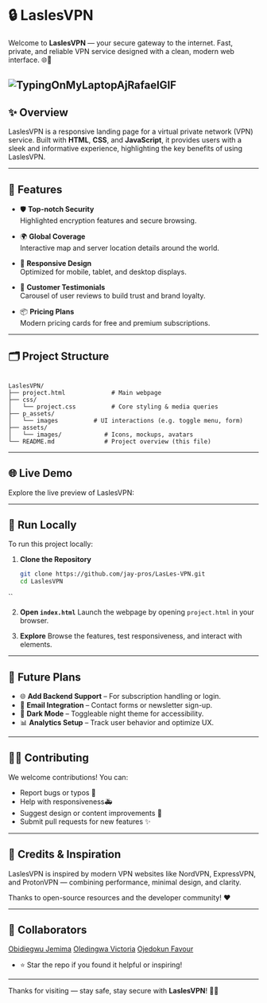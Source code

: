 # 🔒 LaslesVPN
Welcome to **LaslesVPN** — your secure gateway to the internet. Fast, private, and reliable VPN service designed with a clean, modern web interface. 🌐🚀


![TypingOnMyLaptopAjRafaelGIF](https://github.com/user-attachments/assets/5b0e42bf-e239-4288-beb5-52b7d0e1b73a)
---

## ✨ Overview

LaslesVPN is a responsive landing page for a virtual private network (VPN) service. Built with **HTML**, **CSS**, and **JavaScript**, it provides users with a sleek and informative experience, highlighting the key benefits of using LaslesVPN.

---

## 🧩 Features

- 🛡️ **Top-notch Security**  
  Highlighted encryption features and secure browsing.

- 🌍 **Global Coverage**  
  Interactive map and server location details around the world.

- 📱 **Responsive Design**  
  Optimized for mobile, tablet, and desktop displays.

- 💬 **Customer Testimonials**  
  Carousel of user reviews to build trust and brand loyalty.

- 📦 **Pricing Plans**  
  Modern pricing cards for free and premium subscriptions.

---

## 🗂️ Project Structure

```

LaslesVPN/
├── project.html             # Main webpage
├── css/
│   └── project.css          # Core styling & media queries
├── p_assets/
│   └── images          # UI interactions (e.g. toggle menu, form)
├── assets/
│   └── images/            # Icons, mockups, avatars
└── README.md              # Project overview (this file)

````

---

## 🌐 Live Demo

Explore the live preview of LaslesVPN:



---

## 🚀 Run Locally

To run this project locally:

1. **Clone the Repository**  
   ```bash
   git clone https://github.com/jay-pros/LasLes-VPN.git
   cd LaslesVPN
``

2. **Open `index.html`**
   Launch the webpage by opening `project.html` in your browser.

3. **Explore**
   Browse the features, test responsiveness, and interact with elements.

---

## 📌 Future Plans

* 🌐 **Add Backend Support** – For subscription handling or login.
* 📧 **Email Integration** – Contact forms or newsletter sign-up.
* 🌙 **Dark Mode** – Toggleable night theme for accessibility.
* 📊 **Analytics Setup** – Track user behavior and optimize UX.

---

## 👨‍💻 Contributing

We welcome contributions! You can:

* Report bugs or typos 🐞
* Help with responsiveness🚑
* Suggest design or content improvements 🎨
* Submit pull requests for new features ✨

---

## 🙏 Credits & Inspiration

LaslesVPN is inspired by modern VPN websites like NordVPN, ExpressVPN, and ProtonVPN — combining performance, minimal design, and clarity.

Thanks to open-source resources and the developer community! ❤️

---

## 👥 Collaborators

[Obidiegwu Jemima](https://github.com/jay-pros)
[Oledingwa Victoria](https://github.com/Oledingwa24)
[Ojedokun Favour](https://github.com/favourcell)

* ⭐ Star the repo if you found it helpful or inspiring!

---

Thanks for visiting — stay safe, stay secure with **LaslesVPN**! 🔐🚀

```



